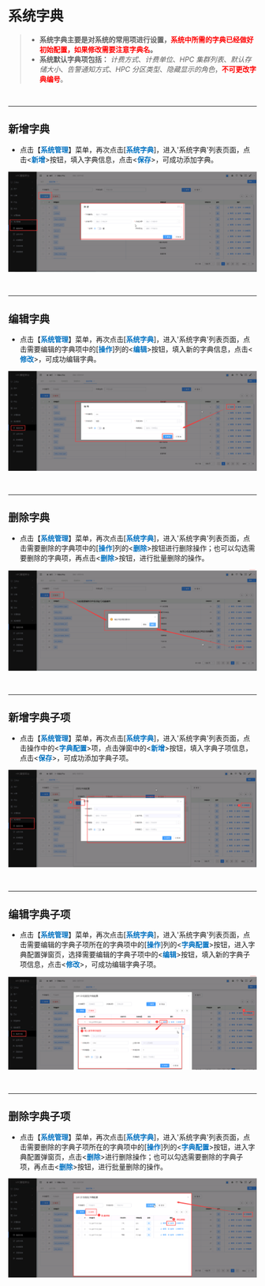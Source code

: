系统字典
===================================


>+ **系统字典主要是对系统的常用项进行设置，<font color=red>系统中所需的字典已经做好初始配置，如果修改需要注意字典名</font>。**
>+ **系统默认字典项包括：** *计费方式*、*计费单位*、*HPC 集群列表*、*默认存储大小*、*告警通知方式*、*HPC 分区类型*、*隐藏显示的角色*，**<font color=red>不可更改字典编号**</font>。


&emsp;

----------------------------------------------------------------------------------------------------------------------------------

## 新增字典 ##

* 点击【**<font color=#0071C1>系统管理</font>**】菜单，再次点击[**<font color=#0071C1>系统字典</font>**]，进入'系统字典'列表页面，点击<**<font color=#0071C1>新增</font>**>按钮，填入字典信息，点击<**<font color=#0071C1>保存</font>**>，可成功添加字典。


![新增字典](../_static/img/system/addDictionary.jpg)


&emsp;

----------------------------------------------------------------------------------------------------------------------------------

## 编辑字典 ##

* 点击【**<font color=#0071C1>系统管理</font>**】菜单，再次点击[**<font color=#0071C1>系统字典</font>**]，进入'系统字典'列表页面，点击需要编辑的字典项中的[**<font color=#0071C1>操作</font>**]列的<**<font color=#0071C1>编辑</font>**>按钮，填入新的字典信息，点击<**<font color=#0071C1>修改</font>**>，可成功编辑字典。


![修改字典](../_static/img/system/editDictionary.png)


&emsp;

----------------------------------------------------------------------------------------------------------------------------------
## 删除字典 ##

* 点击【**<font color=#0071C1>系统管理</font>**】菜单，再次点击[**<font color=#0071C1>系统字典</font>**]，进入'系统字典'列表页面，点击需要删除的字典项中的[**<font color=#0071C1>操作</font>**]列的<**<font color=#0071C1>删除</font>**>按钮进行删除操作；也可以勾选需要删除的字典项，再点击<**<font color=#0071C1>删除</font>**>按钮，进行批量删除的操作。


![删除字典](../_static/img/system/deleteDictionary.png)


&emsp;

----------------------------------------------------------------------------------------------------------------------------------

## 新增字典子项 ##

* 点击【**<font color=#0071C1>系统管理</font>**】菜单，再次点击[**<font color=#0071C1>系统字典</font>**]，进入'系统字典'列表页面，点击操作中的<**<font color=#0071C1>字典配置</font>**>项，点击弹窗中的<**<font color=#0071C1>新增</font>**>按钮，填入字典子项信息，点击<**<font color=#0071C1>保存</font>**>，可成功添加字典子项。

![新增字典子项](../_static/img/system/addDictionaryItem.jpg)

&emsp;

----------------------------------------------------------------------------------------------------------------------------------

## 编辑字典子项 ##

* 点击【**<font color=#0071C1>系统管理</font>**】菜单，再次点击[**<font color=#0071C1>系统字典</font>**]，进入'系统字典'列表页面，点击需要编辑的字典子项所在的字典项中的[**<font color=#0071C1>操作</font>**]列的<**<font color=#0071C1>字典配置</font>**>按钮，进入字典配置弹窗页，选择需要编辑的字典子项中的<**<font color=#0071C1>编辑</font>**>按钮，填入新的字典子项信息，点击<**<font color=#0071C1>修改</font>**>，可成功编辑字典子项。


![修改字典子项](../_static/img/system/editDictionaryItem.png)


&emsp;

----------------------------------------------------------------------------------------------------------------------------------

## 删除字典子项 ##

* 点击【**<font color=#0071C1>系统管理</font>**】菜单，再次点击[**<font color=#0071C1>系统字典</font>**]，进入'系统字典'列表页面，点击需要删除的字典子项所在的字典项中的[**<font color=#0071C1>操作</font>**]列的<**<font color=#0071C1>字典配置</font>**>按钮，进入字典配置弹窗页，点击<**<font color=#0071C1>删除</font>**>进行删除操作；也可以勾选需要删除的字典子项，再点击<**<font color=#0071C1>删除</font>**>按钮，进行批量删除的操作。


![删除字典子项](../_static/img/system/deleteDictionaryItem.jpg)

&emsp;














